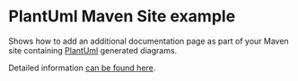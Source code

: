 PlantUml Maven Site example
===========================

Shows how to add an additional documentation page as part of your
Maven site containing [PlantUml](http://plantuml.sourceforge.net) generated diagrams.

Detailed information [can be found here](http://kdevlog.blogspot.be/2013/02/include-plantuml-diagrams-in-maven-site.html).


